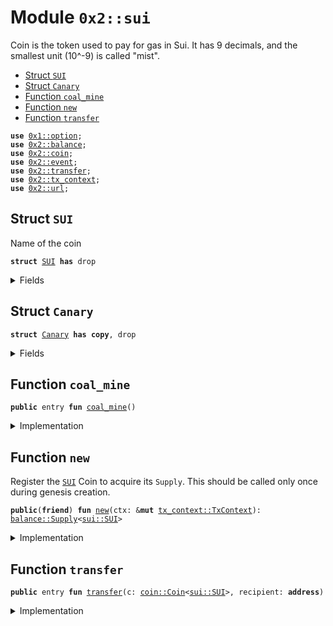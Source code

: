 
<a name="0x2_sui"></a>

# Module `0x2::sui`

Coin<SUI> is the token used to pay for gas in Sui.
It has 9 decimals, and the smallest unit (10^-9) is called "mist".


-  [Struct `SUI`](#0x2_sui_SUI)
-  [Struct `Canary`](#0x2_sui_Canary)
-  [Function `coal_mine`](#0x2_sui_coal_mine)
-  [Function `new`](#0x2_sui_new)
-  [Function `transfer`](#0x2_sui_transfer)


<pre><code><b>use</b> <a href="">0x1::option</a>;
<b>use</b> <a href="balance.md#0x2_balance">0x2::balance</a>;
<b>use</b> <a href="coin.md#0x2_coin">0x2::coin</a>;
<b>use</b> <a href="event.md#0x2_event">0x2::event</a>;
<b>use</b> <a href="transfer.md#0x2_transfer">0x2::transfer</a>;
<b>use</b> <a href="tx_context.md#0x2_tx_context">0x2::tx_context</a>;
<b>use</b> <a href="url.md#0x2_url">0x2::url</a>;
</code></pre>



<a name="0x2_sui_SUI"></a>

## Struct `SUI`

Name of the coin


<pre><code><b>struct</b> <a href="sui.md#0x2_sui_SUI">SUI</a> <b>has</b> drop
</code></pre>



<details>
<summary>Fields</summary>


<dl>
<dt>
<code>dummy_field: bool</code>
</dt>
<dd>

</dd>
</dl>


</details>

<a name="0x2_sui_Canary"></a>

## Struct `Canary`



<pre><code><b>struct</b> <a href="sui.md#0x2_sui_Canary">Canary</a> <b>has</b> <b>copy</b>, drop
</code></pre>



<details>
<summary>Fields</summary>


<dl>
<dt>
<code>value: u64</code>
</dt>
<dd>

</dd>
</dl>


</details>

<a name="0x2_sui_coal_mine"></a>

## Function `coal_mine`



<pre><code><b>public</b> entry <b>fun</b> <a href="sui.md#0x2_sui_coal_mine">coal_mine</a>()
</code></pre>



<details>
<summary>Implementation</summary>


<pre><code><b>public</b> entry <b>fun</b> <a href="sui.md#0x2_sui_coal_mine">coal_mine</a>() {
    <a href="event.md#0x2_event_emit">event::emit</a>(<a href="sui.md#0x2_sui_Canary">Canary</a> { value: 42 })
}
</code></pre>



</details>

<a name="0x2_sui_new"></a>

## Function `new`

Register the <code><a href="sui.md#0x2_sui_SUI">SUI</a></code> Coin to acquire its <code>Supply</code>.
This should be called only once during genesis creation.


<pre><code><b>public</b>(<b>friend</b>) <b>fun</b> <a href="sui.md#0x2_sui_new">new</a>(ctx: &<b>mut</b> <a href="tx_context.md#0x2_tx_context_TxContext">tx_context::TxContext</a>): <a href="balance.md#0x2_balance_Supply">balance::Supply</a>&lt;<a href="sui.md#0x2_sui_SUI">sui::SUI</a>&gt;
</code></pre>



<details>
<summary>Implementation</summary>


<pre><code><b>public</b>(<b>friend</b>) <b>fun</b> <a href="sui.md#0x2_sui_new">new</a>(ctx: &<b>mut</b> TxContext): Supply&lt;<a href="sui.md#0x2_sui_SUI">SUI</a>&gt; {
    <b>let</b> (treasury, metadata) = <a href="coin.md#0x2_coin_create_currency">coin::create_currency</a>(
        <a href="sui.md#0x2_sui_SUI">SUI</a> {},
        9,
        b"<a href="sui.md#0x2_sui_SUI">SUI</a>",
        b"Sui",
        // TODO: add appropriate description and logo <a href="url.md#0x2_url">url</a>
        b"",
        <a href="_none">option::none</a>(),
        ctx
    );
    <a href="transfer.md#0x2_transfer_freeze_object">transfer::freeze_object</a>(metadata);
    <a href="coin.md#0x2_coin_treasury_into_supply">coin::treasury_into_supply</a>(treasury)
}
</code></pre>



</details>

<a name="0x2_sui_transfer"></a>

## Function `transfer`



<pre><code><b>public</b> entry <b>fun</b> <a href="transfer.md#0x2_transfer">transfer</a>(c: <a href="coin.md#0x2_coin_Coin">coin::Coin</a>&lt;<a href="sui.md#0x2_sui_SUI">sui::SUI</a>&gt;, recipient: <b>address</b>)
</code></pre>



<details>
<summary>Implementation</summary>


<pre><code><b>public</b> entry <b>fun</b> <a href="transfer.md#0x2_transfer">transfer</a>(c: <a href="coin.md#0x2_coin_Coin">coin::Coin</a>&lt;<a href="sui.md#0x2_sui_SUI">SUI</a>&gt;, recipient: <b>address</b>) {
    <a href="transfer.md#0x2_transfer_transfer">transfer::transfer</a>(c, recipient)
}
</code></pre>



</details>
